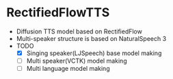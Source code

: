# RectifiedFlowTTS

* Diffusion TTS model based on RectifiedFlow
* Multi-speaker structure is based on NaturalSpeech 3
* TODO
    - [X] Singing speaker(LJSpeech) base model making
    - [ ] Multi speaker(VCTK) model making
    - [ ] Multi language model making